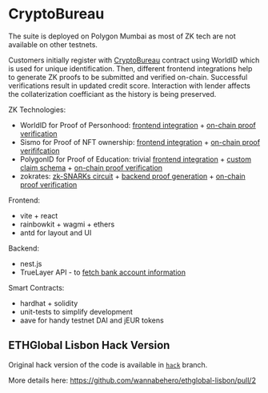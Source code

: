 # CryptoBureau

The suite is deployed on Polygon Mumbai as most of ZK tech are not available on other testnets.

Customers initially register with [CryptoBureau](./chain/contracts/CryptoBureau.sol) contract using WorldID which is used for unique identification. Then, different frontend integrations help to generate ZK proofs to be submitted and verified on-chain. Successful verifications result in updated credit score. Interaction with lender affects the collaterization coefficiant as the history is being preserved.

ZK Technologies:
- WorldID for Proof of Personhood: [frontend integration](./webapp/src/components/WorldID/index.tsx) + [on-chain proof verification](./chain/contracts/CryptoBureau.sol)
- Sismo for Proof of NFT ownership: [frontend integration](./webapp/src/components/SismoConnect/index.tsx) + [on-chain proof verififcation](./chain/contracts/helpers/SismoHelper.sol)
- PolygonID for Proof of Education: trivial [frontend integration](./webapp/src/components/PolygonID/index.tsx) + [custom claim schema](./chain/id/diploma.json) + [on-chain proof verification](./chain//contracts/helpers/PolygonIdHelper.sol)
- zokrates: [zk-SNARKs circuit](./chain/circuits/gte.zok) + [backend proof generation](./backend/src/zk/zk.service.ts) + [on-chain proof verification](./chain/contracts/ZKVerifier.sol)

Frontend:
- vite + react
- rainbowkit + wagmi + ethers
- antd for layout and UI

Backend:
- nest.js
- TrueLayer API - to [fetch bank account information](./backend/src/truelayer/truelayer.service.ts)

Smart Contracts:
- hardhat + solidity
- unit-tests to simplify development
- aave for handy testnet DAI and jEUR tokens

## ETHGlobal Lisbon Hack Version

Original hack version of the code is available in [`hack`](https://github.com/wannabehero/ethglobal-lisbon/tree/hack) branch.

More details here: https://github.com/wannabehero/ethglobal-lisbon/pull/2
